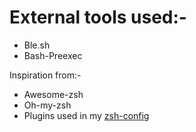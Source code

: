 # External tools used:-
- Ble.sh
- Bash-Preexec

Inspiration from:-
- Awesome-zsh
- Oh-my-zsh
- Plugins used in my [zsh-config](https://github.com/sametaor/sametaor_CLIconfig/tree/master/linux/.config/zsh)